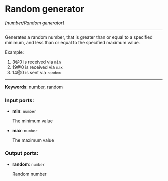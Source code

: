 # Random generator

_[number/Random generator]_

---

Generates a random number, that is greater than or equal to a specified minimum, and less than or equal to the specified maximum value.  
  
Example:  
  
1. 3@0 is received via `min`  
2. 19@0 is received via `max`  
3. 14@0 is sent via `random`  

---

__Keywords__: number, random

### Input ports:

* __min__: ` number `

    The minimum value


* __max__: ` number `

    The maximum value

### Output ports:

* __random__: ` number `

    Random number

